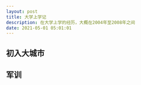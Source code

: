 ```yaml
---
layout: post
title: 大学上学记
description: 在大学上学的经历，大概在2004年至2008年之间
date: 2021-05-01 05:01:01
---
```


## 初入大城市

## 军训

> 